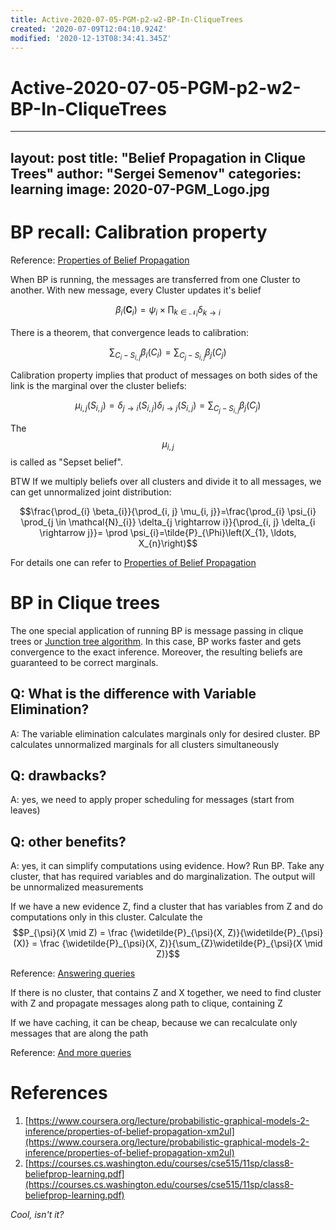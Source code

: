 ```yaml
---
title: Active-2020-07-05-PGM-p2-w2-BP-In-CliqueTrees
created: '2020-07-09T12:04:10.924Z'
modified: '2020-12-13T08:34:41.345Z'
---
```


# Active-2020-07-05-PGM-p2-w2-BP-In-CliqueTrees

---
layout: post
title: "Belief Propagation in Clique Trees"
author: "Sergei Semenov"
categories: learning
image: 2020-07-PGM_Logo.jpg
---


# BP recall: Calibration property 

Reference: [Properties of Belief Propagation](https://www.coursera.org/learn/probabilistic-graphical-models-2-inference/lecture/xm2ul/properties-of-belief-propagation)

When BP is running, the messages are transferred from one Cluster to another. With new message, every Cluster updates it's belief 

$$\beta_{i}\left(\boldsymbol{C}_{i}\right)=\psi_{i} \times \prod_{k \in \mathcal{N}_{i}} \delta_{k \rightarrow i}$$

There is a theorem, that convergence leads to calibration:

$$\sum_{C_{i}-S_{i, j}} \beta_{i}\left(C_{i}\right)=\sum_{C_{j}-S_{i, j}} \beta_{j}\left(C_{j}\right)$$

Calibration property implies that product of messages on both sides of the link is the marginal over the cluster beliefs:

$$\mu_{i, j}\left(S_{i, j}\right)= \delta_{j \rightarrow i}\left(S_{i, j}\right) \delta_{i \rightarrow j}\left(S_{i, j}\right)=\sum_{C_{j}-S_{i, j}} \beta_{j}\left(C_{j}\right)$$

The $$\mu_{i, j}$$ is called as "Sepset belief".

BTW If we multiply beliefs over all clusters and divide it to all messages, we can get unnormalized joint distribution:

$$\frac{\prod_{i} \beta_{i}}{\prod_{i, j} \mu_{i, j}}=\frac{\prod_{i} \psi_{i} \prod_{j \in \mathcal{N}_{i}} \delta_{j \rightarrow i}}{\prod_{i, j} \delta_{i \rightarrow j}}= \prod \psi_{i}=\tilde{P}_{\Phi}\left(X_{1}, \ldots, X_{n}\right)$$

For details one can refer to [Properties of Belief Propagation](https://www.coursera.org/learn/probabilistic-graphical-models-2-inference/lecture/xm2ul/properties-of-belief-propagation)

# BP in Clique trees
The one special application of running BP is message passing in clique trees or [Junction tree algorithm](https://en.wikipedia.org/wiki/Junction_tree_algorithm). In this case, BP works faster and gets convergence to the exact inference.
Moreover, the resulting beliefs are guaranteed to be correct marginals.

## Q: What is the difference with Variable Elimination?
A: The variable elimination calculates marginals only for desired cluster. BP calculates unnormalized marginals for all clusters simultaneously 
## Q: drawbacks?
A: yes, we need to apply proper scheduling for messages (start from leaves)
## Q: other benefits?
A: yes, it can simplify computations using evidence. How? Run BP. Take any cluster, that has required variables and do marginalization. The output will be unnormalized measurements

If we have a new evidence Z, find a cluster that has variables from Z and do computations only in this cluster. Calculate the 
$$P_{\psi}(X \mid Z) = \frac {\widetilde{P}_{\psi}(X, Z)}{\widetilde{P}_{\psi}(X)} = \frac {\widetilde{P}_{\psi}(X, Z)}{\sum_{Z}\widetilde{P}_{\psi}(X \mid Z)}$$

Reference: [Answering queries](https://www.coursera.org/learn/probabilistic-graphical-models-2-inference/lecture/Jm0AM/clique-tree-algorithm-computation)

If there is no cluster, that contains Z and X together, we need to find cluster with Z and propagate messages along path to clique, containing Z

If we have caching, it can be cheap, because we can recalculate only messages that are along the path

Reference: [And more queries](https://www.coursera.org/learn/probabilistic-graphical-models-2-inference/lecture/Jm0AM/clique-tree-algorithm-computation)

# References 
1. [https://www.coursera.org/lecture/probabilistic-graphical-models-2-inference/properties-of-belief-propagation-xm2ul](https://www.coursera.org/lecture/probabilistic-graphical-models-2-inference/properties-of-belief-propagation-xm2ul)
2. [https://courses.cs.washington.edu/courses/cse515/11sp/class8-beliefprop-learning.pdf](https://courses.cs.washington.edu/courses/cse515/11sp/class8-beliefprop-learning.pdf)

*Cool, isn't it?*




